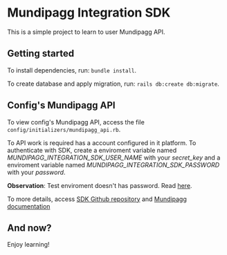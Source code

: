 # Mundipagg Integration SDK

This is a simple project to learn to user Mundipagg API.

## Getting started

To install dependencies, run: `bundle install`.

To create database and apply migration, run: `rails db:create db:migrate`.

## Config's Mundipagg API

To view config's Mundipagg API, access the file `config/initializers/mundipagg_api.rb`.

To API work is required has a account configured in it platform. To authenticate with SDK, create a enviroment variable named _MUNDIPAGG_INTEGRATION_SDK_USER_NAME_ with your _secret_key_ and a enviroment variable named _MUNDIPAGG_INTEGRATION_SDK_PASSWORD_ with your _password_.

**Observation**: Test enviroment doesn't has password. Read [here](https://docs.mundipagg.com/docs/gerenciando-sua-carteira-de-clientes).

To more details, access [SDK Github repository](https://github.com/mundipagg/MundiAPI-RUBY) and [Mundipagg documentation](https://docs.mundipagg.com/reference)

## And now?

Enjoy learning!

